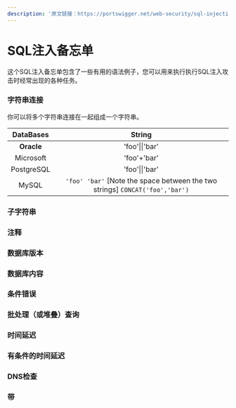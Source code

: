 ```yaml
---
description: '原文链接：https://portswigger.net/web-security/sql-injection/cheat-sheet'
---
```


# SQL注入备忘单

这个SQL注入备忘单包含了一些有用的语法例子，您可以用来执行执行SQL注入攻击时经常出现的各种任务。

### 字符串连接

你可以将多个字符串连接在一起组成一个字符串。

| DataBases | String |
| :---: | :---: |
| **Oracle** | 'foo'\|\|'bar' |
| Microsoft | 'foo'+'bar' |
| PostgreSQL | 'foo'\|\|'bar' |
| MySQL | `'foo' 'bar'` \[Note the space between the two strings\] `CONCAT('foo','bar')` |

### 子字符串

### 注释

### 数据库版本

### 数据库内容

### 条件错误

### 批处理（或堆叠）查询

### 时间延迟

### 有条件的时间延迟

### DNS检查

### 带





